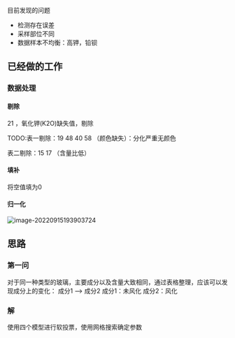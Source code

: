 目前发现的问题

- 检测存在误差
- 采样部位不同
- 数据样本不均衡：高钾，铅钡







## 已经做的工作



### 数据处理

#### 剔除

21 ，氧化钾(K2O)缺失值，剔除

TODO:表一剔除：19 48 40 58 （颜色缺失）：分化严重无颜色

表二剔除：15 17  （含量比低）

#### 填补

将空值填为0



#### 归一化

![image-20220915193903724](C:/Users/BlackFriday/AppData/Roaming/Typora/typora-user-images/image-20220915193903724.png)



## 思路

### 第一问 

对于同一种类型的玻璃，主要成分以及含量大致相同，通过表格整理，应该可以发现成分上的变化：
成分1 --> 成分2
成分1：未风化
成分2：风化



### 解

使用四个模型进行软投票，使用网格搜索确定参数